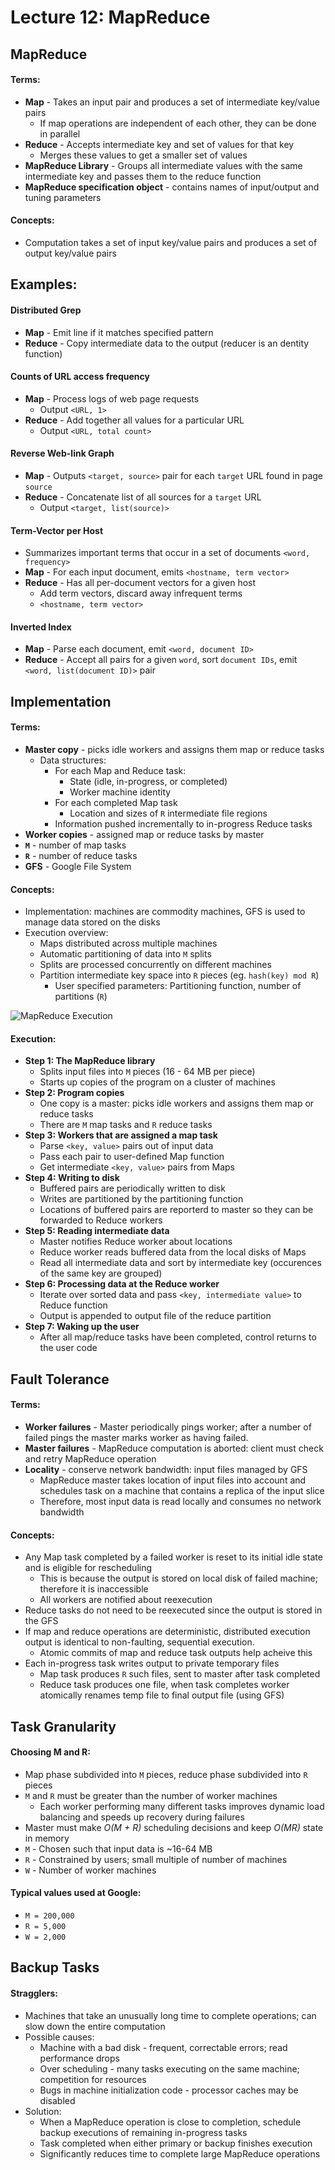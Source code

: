 # Lecture 12: MapReduce
## MapReduce
#### Terms:
- **Map** - Takes an input pair and produces a set of intermediate key/value pairs
  - If map operations are independent of each other, they can be done in parallel
- **Reduce** - Accepts intermediate key and set of values for that key
  - Merges these values to get a smaller set of values
- **MapReduce Library** - Groups all intermediate values with the same intermediate key and passes them to the reduce function
- **MapReduce specification object** - contains names of input/output and tuning parameters
#### Concepts:
- Computation takes a set of input key/value pairs and produces a set of output key/value pairs

## Examples:
#### Distributed Grep
- **Map** - Emit line if it matches specified pattern
- **Reduce** - Copy intermediate data to the output (reducer is an dentity function)
#### Counts of URL access frequency
- **Map** - Process logs of web page requests
  - Output `<URL, 1>`
- **Reduce** - Add together all values for a particular URL
  - Output `<URL, total count>`
#### Reverse Web-link Graph
- **Map** - Outputs `<target, source>` pair for each `target` URL found in page `source`
- **Reduce** - Concatenate list of all sources for a `target` URL
  - Output `<target, list(source)>`
#### Term-Vector per Host
- Summarizes important terms that occur in a set of documents `<word, frequency>`
- **Map** - For each input document, emits `<hostname, term vector>`
- **Reduce** - Has all per-document vectors for a given host
  - Add term vectors, discard away infrequent terms
  - `<hostname, term vector>`
#### Inverted Index
- **Map** - Parse each document, emit `<word, document ID>`
- **Reduce** - Accept all pairs for a given `word`, sort `document IDs`, emit `<word, list(document ID)>` pair

## Implementation
#### Terms:
- **Master copy** - picks idle workers and assigns them map or reduce tasks
  - Data structures:
    - For each Map and Reduce task:
      - State (idle, in-progress, or completed)
      - Worker machine identity
    - For each completed Map task
      - Location and sizes of `R` intermediate file regions
    - Information pushed incrementally to in-progress Reduce tasks
- **Worker copies** - assigned map or reduce tasks by master
- **`M`** - number of map tasks
- **`R`** - number of reduce tasks
- **GFS** - Google File System
#### Concepts:
- Implementation: machines are commodity machines, GFS is used to manage data stored on the disks
- Execution overview:
  - Maps distributed across multiple machines
  - Automatic partitioning of data into `M` splits
  - Splits are processed concurrently on different machines
  - Partition intermediate key space into `R` pieces (eg. `hash(key) mod R`)
    - User specified parameters: Partitioning function, number of partitions (`R`)

![MapReduce Execution](https://raw.github.com/jarretflack/cs455Studying/master/Midterm/images/L12-map-reduce-execution.png?raw=true)
#### Execution:
- **Step 1: The MapReduce library**
  - Splits input files into `M` pieces (16 - 64 MB per piece)
  - Starts up copies of the program on a cluster of machines
- **Step 2: Program copies**
  - One copy is a master: picks idle workers and assigns them map or reduce tasks
  - There are `M` map tasks and `R` reduce tasks
- **Step 3: Workers that are assigned a map task**
  - Parse `<key, value>` pairs out of input data
  - Pass each pair to user-defined Map function
  - Get intermediate `<key, value>` pairs from Maps
- **Step 4: Writing to disk**
  - Buffered pairs are periodically written to disk
  - Writes are partitioned by the partitioning function
  - Locations of buffered pairs are reporterd to master so they can be forwarded to Reduce workers
- **Step 5: Reading intermediate data**
  - Master notifies Reduce worker about locations
  - Reduce worker reads buffered data from the local disks of Maps
  - Read all intermediate data and sort by intermediate key (occurences of the same key are grouped)
- **Step 6: Processing data at the Reduce worker**
  - Iterate over sorted data and pass `<key, intermediate value>` to Reduce function
  - Output is appended to output file of the reduce partition
- **Step 7: Waking up the user**
  - After all map/reduce tasks have been completed, control returns to the user code

## Fault Tolerance
#### Terms:
- **Worker failures** - Master periodically pings worker; after a number of failed pings the master marks worker as having failed.
- **Master failures** - MapReduce computation is aborted: client must check and retry MapReduce operation
- **Locality** - conserve network bandwidth: input files managed by GFS
  - MapReduce master takes location of input files into account and schedules task on a machine that contains a replica of the input slice
  - Therefore, most input data is read locally and consumes no network bandwidth
#### Concepts:
- Any Map task completed by a failed worker is reset to its initial idle state and is eligible for rescheduling
  - This is because the output is stored on local disk of failed machine; therefore it is inaccessible
  - All workers are notified about reexecution
- Reduce tasks do not need to be reexecuted since the output is stored in the GFS
- If map and reduce operations are deterministic, distributed execution output is identical to non-faulting, sequential execution.
  - Atomic commits of map and reduce task outputs help acheive this
- Each in-progress task writes output to private temporary files
  - Map task produces `R` such files, sent to master after task completed
  - Reduce task produces one file, when task completes worker atomically renames temp file to final output file (using GFS)

## Task Granularity
#### Choosing M and R:
- Map phase subdivided into `M` pieces, reduce phase subdivided into `R` pieces
- `M` and `R` must be greater than the number of worker machines
  - Each worker performing many different tasks improves dynamic load balancing and speeds up recovery during failures
- Master must make *O(M + R)* scheduling decisions and keep *O(MR)* state in memory
- `M` - Chosen such that input data is ~16-64 MB
- `R` - Constrained by users; small multiple of number of machines
- `W` - Number of worker machines
#### Typical values used at Google:
- `M = 200,000`
- `R = 5,000`
- `W = 2,000`

## Backup Tasks
#### Stragglers:
- Machines that take an unusually long time to complete operations; can slow down the entire computation
- Possible causes:
  - Machine with a bad disk - frequent, correctable errors; read performance drops
  - Over scheduling - many tasks executing on the same machine; competition for resources
  - Bugs in machine initialization code - processor caches may be disabled
- Solution:
  - When a MapReduce operation is close to completion, schedule backup executions of remaining in-progress tasks
  - Task completed when either primary or backup finishes execution
  - Significantly reduces time to complete large MapReduce operations
